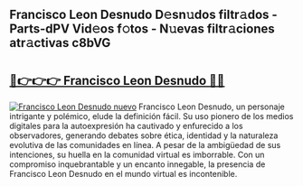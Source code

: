 ## Francisco Leon Desnudo D𝚎sn𝚞dos filtr𝚊dos - Parts-dPV Vid𝚎os f𝚘tos - N𝚞evas filtr𝚊ciones atr𝚊ctivas c8bVG

# <h2><a href="http://mb3k80t.tromn.icu/?c=Francisco+Leon+Desnudo">🔗👉👉👉 Francisco Leon Desnudo 🔗🔗</a></h2>

[![Francisco Leon Desnudo nuevo](https://i.imgur.com/pEAQMta.gif)](http://mb3k80t.tromn.icu/?c=Francisco+Leon+Desnudo)
Francisco Leon Desnudo, un personaje intrigante y polémico, elude la definición fácil. Su uso pionero de los medios digitales para la autoexpresión ha cautivado y enfurecido a los observadores, generando debates sobre ética, identidad y la naturaleza evolutiva de las comunidades en línea. A pesar de la ambigüedad de sus intenciones, su huella en la comunidad virtual es imborrable. Con un compromiso inquebrantable y un encanto innegable, la presencia de Francisco Leon Desnudo en el mundo virtual es incontenible.
